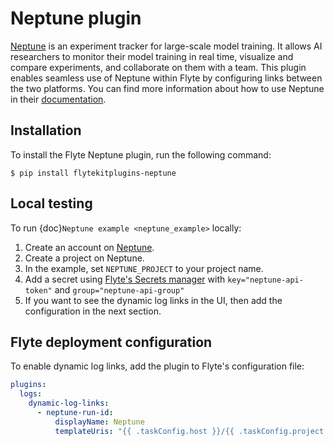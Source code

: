 # Neptune plugin

[Neptune](https://neptune.ai/) is an experiment tracker for large-scale model training. It allows AI researchers to monitor their model training in real time, visualize and compare experiments, and collaborate on them with a team. This plugin enables seamless use of Neptune within Flyte by configuring links between the two platforms. You can find more information about how to use Neptune in their [documentation](https://docs.neptune.ai/).

## Installation

To install the Flyte Neptune plugin, run the following command:

```shell
$ pip install flytekitplugins-neptune
```

## Local testing

To run {doc}`Neptune example <neptune_example>` locally:

1. Create an account on [Neptune](https://neptune.ai/).
2. Create a project on Neptune.
3. In the example, set `NEPTUNE_PROJECT` to your project name.
4. Add a secret using [Flyte's Secrets manager](https://www.union.ai/docs/flyte/deployment/flyte-configuration/secrets) with `key="neptune-api-token"` and `group="neptune-api-group"`
5. If you want to see the dynamic log links in the UI, then add the configuration in the next section.

## Flyte deployment configuration

To enable dynamic log links, add the plugin to Flyte's configuration file:

```yaml
plugins:
  logs:
    dynamic-log-links:
      - neptune-run-id:
          displayName: Neptune
          templateUris: "{{ .taskConfig.host }}/{{ .taskConfig.project }}?query=(%60flyte%2Fexecution_id%60%3Astring%20%3D%20%22{{ .executionName }}-{{ .nodeId }}-{{ .taskRetryAttempt }}%22)&lbViewUnpacked=true"
```
